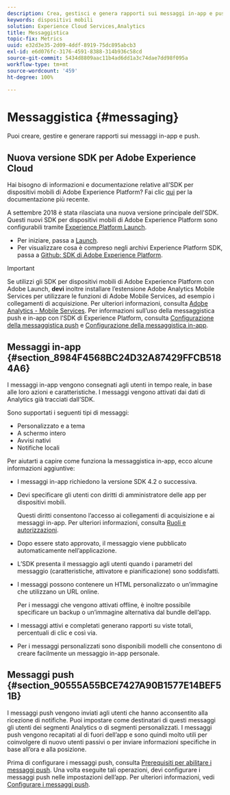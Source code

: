 ```yaml
---
description: Crea, gestisci e genera rapporti sui messaggi in-app e push.
keywords: dispositivi mobili
solution: Experience Cloud Services,Analytics
title: Messaggistica
topic-fix: Metrics
uuid: e32d3e35-2d09-4ddf-8919-75dc895abcb3
exl-id: e6d076fc-3176-4591-8388-314b936c58cd
source-git-commit: 5434d8809aac11b4ad6dd1a3c74dae7dd98f095a
workflow-type: tm+mt
source-wordcount: '459'
ht-degree: 100%

---
```


# Messaggistica {#messaging}

Puoi creare, gestire e generare rapporti sui messaggi in-app e push.

## Nuova versione SDK per Adobe Experience Cloud

Hai bisogno di informazioni e documentazione relative all’SDK per dispositivi mobili di Adobe Experience Platform? Fai clic [qui](https://aep-sdks.gitbook.io/docs/) per la documentazione più recente.

A settembre 2018 è stata rilasciata una nuova versione principale dell&#39;SDK. Questi nuovi SDK per dispositivi mobili di Adobe Experience Platform sono configurabili tramite [Experience Platform Launch](https://www.adobe.com/it/experience-platform/launch.html).

* Per iniziare, passa a [Launch](https://launch.adobe.com/).
* Per visualizzare cosa è compreso negli archivi Experience Platform SDK, passa a [Github: SDK di Adobe Experience Platform](https://github.com/Adobe-Marketing-Cloud/acp-sdks).

>[!IMPORTANT]
>
> Se utilizzi gli SDK per dispositivi mobili di Adobe Experience Platform con Adobe Launch, **devi** inoltre installare l’estensione Adobe Analytics Mobile Services per utilizzare le funzioni di Adobe Mobile Services, ad esempio i collegamenti di acquisizione. Per ulteriori informazioni, consulta [Adobe Analytics - Mobile Services](https://aep-sdks.gitbook.io/docs/using-mobile-extensions/adobe-analytics-mobile-services). Per informazioni sull’uso della messaggistica push e in-app con l’SDK di Experience Platform, consulta [Configurazione della messaggistica push](https://aep-sdks.gitbook.io/docs/using-mobile-extensions/adobe-analytics-mobile-services#set-up-push-messaging) e [Configurazione della messaggistica in-app](https://aep-sdks.gitbook.io/docs/using-mobile-extensions/adobe-analytics-mobile-services#set-up-in-app-messaging).

## Messaggi in-app {#section_8984F4568BC24D32A87429FFCB5184A6}

I messaggi in-app vengono consegnati agli utenti in tempo reale, in base alle loro azioni e caratteristiche. I messaggi vengono attivati dai dati di Analytics già tracciati dall’SDK.

Sono supportati i seguenti tipi di messaggi:

* Personalizzato e a tema
* A schermo intero
* Avvisi nativi
* Notifiche locali

Per aiutarti a capire come funziona la messaggistica in-app, ecco alcune informazioni aggiuntive:

* I messaggi in-app richiedono la versione SDK 4.2 o successiva.
* Devi specificare gli utenti con diritti di amministratore delle app per dispositivi mobili.

   Questi diritti consentono l’accesso ai collegamenti di acquisizione e ai messaggi in-app. Per ulteriori informazioni, consulta [Ruoli e autorizzazioni](/help/using/gs/c-mob-roles-and-permissions.md).
* Dopo essere stato approvato, il messaggio viene pubblicato automaticamente nell’applicazione.
* L’SDK presenta il messaggio agli utenti quando i parametri del messaggio (caratteristiche, attivatore e pianificazione) sono soddisfatti.
* I messaggi possono contenere un HTML personalizzato o un’immagine che utilizzano un URL online.

   Per i messaggi che vengono attivati offline, è inoltre possibile specificare un backup o un’immagine alternativa dal bundle dell’app.
* I messaggi attivi e completati generano rapporti su viste totali, percentuali di clic e così via.
* Per i messaggi personalizzati sono disponibili modelli che consentono di creare facilmente un messaggio in-app personale.

## Messaggi push {#section_90555A55BCE7427A90B1577E14BEF51B}

I messaggi push vengono inviati agli utenti che hanno acconsentito alla ricezione di notifiche. Puoi impostare come destinatari di questi messaggi gli utenti dei segmenti Analytics o di segmenti personalizzati. I messaggi push vengono recapitati al di fuori dell’app e sono quindi molto utili per coinvolgere di nuovo utenti passivi o per inviare informazioni specifiche in base all’ora e alla posizione.

Prima di configurare i messaggi push, consulta [Prerequisiti per abilitare i messaggi push](/help/using/c-manage-app-settings/c-mob-confg-app/configure-push-messaging/prerequisites-push-messaging.md). Una volta eseguite tali operazioni, devi configurare i messaggi push nelle impostazioni dell’app. Per ulteriori informazioni, vedi   [Configurare i messaggi push](/help/using/c-manage-app-settings/c-mob-confg-app/configure-push-messaging/configure-push-messaging.md).
